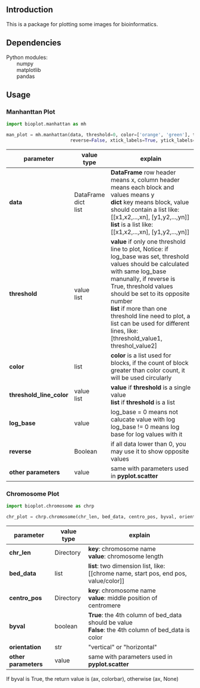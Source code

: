 ## Introduction

This is a package for plotting some images for bioinformatics.

## Dependencies
Python modules:  
&ensp;&ensp;&ensp;&ensp;numpy  
&ensp;&ensp;&ensp;&ensp;matplotlib  
&ensp;&ensp;&ensp;&ensp;pandas  

## Usage

### Manhanttan Plot

```python
import bioplot.manhattan as mh

man_plot = mh.manhattan(data, threshold=0, color=['orange', 'green'], threshold_line_color='blue', log_base=0,
                        reverse=False, xtick_labels=True, ytick_labels=True, ax=None, marker='.', s=1, **kwargs)
```
| parameter                | value type                | explain                                                                                                                                                                                                                                                                                                                                                              |
|--------------------------|---------------------------|----------------------------------------------------------------------------------------------------------------------------------------------------------------------------------------------------------------------------------------------------------------------------------------------------------------------------------------------------------------------|
| **data**                 | DataFrame<br>dict<br>list | **DataFrame** row header means x, column header means each block and values means y<br>**dict** key means block, value should contain a list like: [[x1,x2,...,xn], [y1,y2,...,yn]]<br>**list** is a list like: [[x1,x2,...,xn], [y1,y2,...,yn]]                                                                                                                     |
| **threshold**            | value<br>list             | **value** if only one threshold line to plot, Notice: if log_base was set, threshold values should be calculated with same log_base manunally, if reverse is True, threshold values should be set to its opposite number<br>**list** if more than one threshold line need to plot, a list can be used for different lines, like: [threshold_value1, threshol_value2] |
| **color**                | list                      | **color** is a list used for blocks, if the count of block greater than color count, it will be used circularly                                                                                                                                                                                                                                                      |
| **threshold_line_color** | value<br>list             | **value** if **threshold** is a single value<br>**list** if **threshold** is a list                                                                                                                                                                                                                                                                                  |
| **log_base**             | value                     | log_base = 0 means not calucate value with log<br>log_base != 0 means log base for log values with it                                                                                                                                                                                                                                                                |
| **reverse**              | Boolean                   | if all data lower than 0, you may use it to show opposite values                                                                                                                                                                                                                                                                                                     |
| **other parameters**     | value                     | same with parameters used in **pyplot.scatter**                                                                                                                                                                                                                                                                                                                      |

### Chromosome Plot

```python
import bioplot.chromosome as chrp

chr_plot = chrp.chromosome(chr_len, bed_data, centro_pos, byval, orientation="vertical", "**kwargs)
```
| parameter            | value type | explain                                                                                                |
|----------------------|------------|--------------------------------------------------------------------------------------------------------|
| **chr_len**          | Directory  | **key**: chromosome name<br>**value**: chromosome length                                               |
| **bed_data**         | list       | **list**: two dimension list, like: [[chrome name, start pos, end pos, value/color]]                   |
| **centro_pos**       | Directory  | **key**: chromosome name<br>**value**: middle position of centromere                                   |
| **byval**            | boolean    | **True**: the 4th column of bed_data should be value<br>**False**: the 4th column of bed_data is color |
| **orientation**      | str        | "vertical" or "horizontal"                                                                             |
| **other parameters** | value      | same with parameters used in **pyplot.scatter**                                                        |

If byval is True, the return value is (ax, colorbar), otherwise (ax, None)
